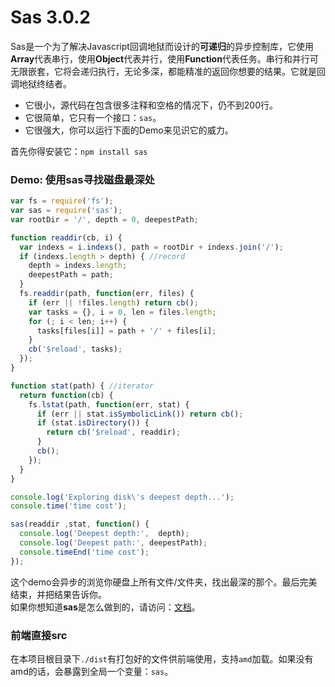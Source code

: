# Sas 3.0.2
Sas是一个为了解决Javascript回调地狱而设计的**可递归**的异步控制库，它使用**Array**代表串行，使用**Object**代表并行，使用**Function**代表任务。串行和并行可无限嵌套，它将会递归执行，无论多深，都能精准的返回你想要的结果。它就是回调地狱终结者。

- 它很小，源代码在包含很多注释和空格的情况下，仍不到200行。
- 它很简单，它只有一个接口：`sas`。
- 它很强大，你可以运行下面的Demo来见识它的威力。

首先你得安装它：`npm install sas`<br>

### Demo: 使用sas寻找磁盘最深处
```js
var fs = require('fs');
var sas = require('sas');
var rootDir = '/', depth = 0, deepestPath;

function readdir(cb, i) {
  var indexs = i.indexs(), path = rootDir + indexs.join('/');
  if (indexs.length > depth) { //record
    depth = indexs.length;
    deepestPath = path;
  }
  fs.readdir(path, function(err, files) {
    if (err || !files.length) return cb();
    var tasks = {}, i = 0, len = files.length;
    for (; i < len; i++) {
      tasks[files[i]] = path + '/' + files[i];
    }
    cb('$reload', tasks);
  });
}

function stat(path) { //iterator
  return function(cb) {
    fs.lstat(path, function(err, stat) {
      if (err || stat.isSymbolicLink()) return cb();
      if (stat.isDirectory()) {
        return cb('$reload', readdir);
      }
      cb();
    });
  }
}

console.log('Exploring disk\'s deepest depth...');
console.time('time cost');

sas(readdir ,stat, function() {
  console.log('Deepest depth:',  depth);
  console.log('Deepest path:', deepestPath);
  console.timeEnd('time cost');
});
```
这个demo会异步的浏览你硬盘上所有文件/文件夹，找出最深的那个。最后完美结束，并把结果告诉你。<br>
如果你想知道**sas**是怎么做到的，请访问：[文档](https://hezedu.github.io/sas/#/docs/sas/tasks)。

### 前端直接src
在本项目根目录下`./dist`有打包好的文件供前端使用，支持`amd`加载。如果没有amd的话，会暴露到全局一个变量：`sas`。
